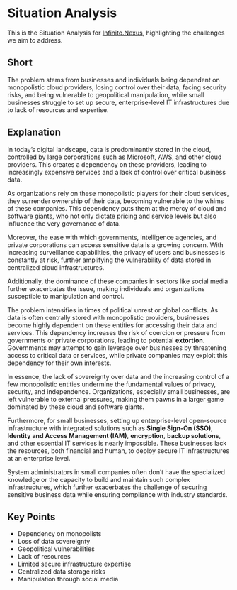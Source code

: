 # Situation Analysis

This is the Situation Analysis for [Infinito.Nexus](https://infinito.nexus), highlighting the challenges we aim to address.

## Short

The problem stems from businesses and individuals being dependent on monopolistic cloud providers, losing control over their data, facing security risks, and being vulnerable to geopolitical manipulation, while small businesses struggle to set up secure, enterprise-level IT infrastructures due to lack of resources and expertise.

## Explanation

In today’s digital landscape, data is predominantly stored in the cloud, controlled by large corporations such as Microsoft, AWS, and other cloud providers. This creates a dependency on these providers, leading to increasingly expensive services and a lack of control over critical business data. 

As organizations rely on these monopolistic players for their cloud services, they surrender ownership of their data, becoming vulnerable to the whims of these companies. This dependency puts them at the mercy of cloud and software giants, who not only dictate pricing and service levels but also influence the very governance of data.

Moreover, the ease with which governments, intelligence agencies, and private corporations can access sensitive data is a growing concern. With increasing surveillance capabilities, the privacy of users and businesses is constantly at risk, further amplifying the vulnerability of data stored in centralized cloud infrastructures.

Additionally, the dominance of these companies in sectors like social media further exacerbates the issue, making individuals and organizations susceptible to manipulation and control.

The problem intensifies in times of political unrest or global conflicts. As data is often centrally stored with monopolistic providers, businesses become highly dependent on these entities for accessing their data and services. This dependency increases the risk of coercion or pressure from governments or private corporations, leading to potential **extortion**. Governments may attempt to gain leverage over businesses by threatening access to critical data or services, while private companies may exploit this dependency for their own interests. 

In essence, the lack of sovereignty over data and the increasing control of a few monopolistic entities undermine the fundamental values of privacy, security, and independence. Organizations, especially small businesses, are left vulnerable to external pressures, making them pawns in a larger game dominated by these cloud and software giants.

Furthermore, for small businesses, setting up enterprise-level open-source infrastructure with integrated solutions such as **Single Sign-On (SSO)**, **Identity and Access Management (IAM)**, **encryption**, **backup solutions**, and other essential IT services is nearly impossible. These businesses lack the resources, both financial and human, to deploy secure IT infrastructures at an enterprise level. 

System administrators in small companies often don’t have the specialized knowledge or the capacity to build and maintain such complex infrastructures, which further exacerbates the challenge of securing sensitive business data while ensuring compliance with industry standards.

## Key Points
- Dependency on monopolists  
- Loss of data sovereignty  
- Geopolitical vulnerabilities 
- Lack of resources 
- Limited secure infrastructure expertise  
- Centralized data storage risks
- Manipulation through social media